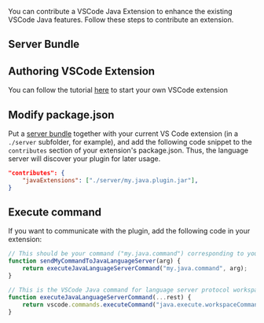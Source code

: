 You can contribute a VSCode Java Extension to enhance the existing VSCode Java features. Follow these steps to contribute an extension. 

## Server Bundle

## Authoring VSCode Extension
You can follow the tutorial [here](https://code.visualstudio.com/docs/extensions/overview) to start your own VSCode extension

## Modify package.json
Put a [server bundle](https://github.com/eclipse/eclipse.jdt.ls/wiki/Contribute-an-extension-bundle) together with your current VS Code extension (in a `./server` subfolder, for example), and add the following code snippet to the `contributes` section of your extension's package.json. Thus, the language server will discover your plugin for later usage.
```json
"contributes": {
    "javaExtensions": ["./server/my.java.plugin.jar"],
}
```

## Execute command
If you want to communicate with the plugin, add the following code in your extension:

```js
// This should be your command ("my.java.command") corresponding to your server plug-in extension point registration:
function sendMyCommandToJavaLanguageServer(arg) {
    return executeJavaLanguageServerCommand("my.java.command", arg);
}

// This is the VSCode Java command for language server protocol workspace/executeCommand: 
function executeJavaLanguageServerCommand(...rest) {
    return vscode.commands.executeCommand("java.execute.workspaceCommand", ...rest);
}
```